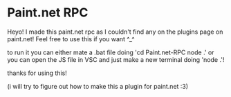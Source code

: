 # Paint.net RPC
 Heyo! I made this paint.net rpc as I couldn't find any on the plugins page on paint.net! Feel free to use this if you want ^_^

 to run it you can either mate a .bat file doing 'cd Paint.net-RPC node .' or you can open the JS file in VSC and just make a new terminal doing 'node .'!

 thanks for using this! 

 (i will try to figure out how  to make this a plugin for paint.net :3)
